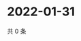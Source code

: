 # 2022-01-31

共 0 条

<!-- BEGIN WEIBO -->
<!-- 最后更新时间 Mon Jan 31 2022 13:12:53 GMT+0800 (China Standard Time) -->

<!-- END WEIBO -->

